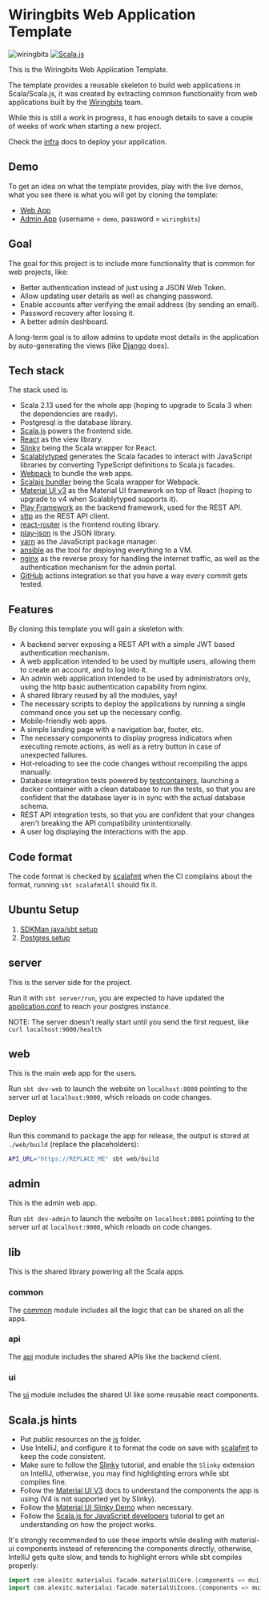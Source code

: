 # Wiringbits Web Application Template

![wiringbits](https://github.com/wiringbits/scala-webapp-template/workflows/Build%20the%20server%20app/badge.svg)
[![Scala.js](https://www.scala-js.org/assets/badges/scalajs-1.6.0.svg)](https://www.scala-js.org)

This is the Wiringbits Web Application Template.

The template provides a reusable skeleton to build web applications in Scala/Scala.js, it was created by extracting common functionality from web applications built by the [Wiringbits](https://wiringbits.net) team.

While this is still a work in progress, it has enough details to save a couple of weeks of work when starting a new project.

Check the [infra](./infra) docs to deploy your application.

## Demo

To get an idea on what the template provides, play with the live demos, what you see there is what you will get by cloning the template:

- [Web App](https://template-demo.wiringbits.net)
- [Admin App](https://template-demo-admin.wiringbits.net) (username = `demo`, password = `wiringbits`)

## Goal

The goal for this project is to include more functionality that is common for web projects, like:

- Better authentication instead of just using a JSON Web Token.
- Allow updating user details as well as changing password.
- Enable accounts after verifying the email address (by sending an email).
- Password recovery after lossing it.
- A better admin dashboard.

A long-term goal is to allow admins to update most details in the application by auto-generating the views (like [Django](https://www.djangoproject.com/) does).

## Tech stack

The stack used is:

- Scala 2.13 used for the whole app (hoping to upgrade to Scala 3 when the dependencies are ready).
- Postgresql is the database library.
- [Scala.js](https://www.scala-js.org/) powers the frontend side.
- [React](https://reactjs.org/) as the view library.
- [Slinky](https://slinky.dev/) being the Scala wrapper for React.
- [Scalablytyped](https://scalablytyped.org/) generates the Scala facades to interact with JavaScript libraries by converting TypeScript definitions to Scala.js facades.
- [Webpack](https://webpack.js.org) to bundle the web apps.
- [Scalajs bundler](https://scalacenter.github.io/scalajs-bundler/) being the Scala wrapper for Webpack.
- [Material UI v3](https://v3.material-ui.com/) as the Material UI framework on top of React (hoping to upgrade to v4 when Scalablytyped supports it).
- [Play Framework](https://playframework.com/) as the backend framework, used for the REST API.
- [sttp](https://github.com/softwaremill/sttp/) as the REST API client.
- [react-router](https://www.npmjs.com/package/react-router) is the frontend routing library.
- [play-json](https://github.com/playframework/play-json/) is the JSON library.
- [yarn](https://yarnpkg.com) as the JavaScript package manager.
- [ansible](https://ansible.com/) as the tool for deploying everything to a VM.
- [nginx](https://nginx.org/en/) as the reverse proxy for handling the internet traffic, as well as the authentication mechanism for the admin portal.
- [GitHub](https://github.com/features/actions) actions integration so that you have a way every commit gets tested.

## Features

By cloning this template you will gain a skeleton with:

- A backend server exposing a REST API with a simple JWT based authentication mechanism.
- A web application intended to be used by multiple users, allowing them to create an account, and to log into it.
- An admin web application intended to be used by administrators only, using the http basic authentication capability from nginx.
- A shared library reused by all the modules, yay!
- The necessary scripts to deploy the applications by running a single command once you set up the necessary config.
- Mobile-friendly web apps.
- A simple landing page with a navigation bar, footer, etc.
- The necessary components to display progress indicators when executing remote actions, as well as a retry button in case of unexpected failures.
- Hot-reloading to see the code changes without recompiling the apps manually.
- Database integration tests powered by [testcontainers](https://www.testcontainers.org/), launching a docker container with a clean database to run the tests, so that you are confident that the database layer is in sync with the actual database schema.
- REST API integration tests, so that you are confident that your changes aren't breaking the API compatibility unintentionally.
- A user log displaying the interactions with the app.

## Code format

The code format is checked by [scalafmt](https://scalameta.org/scalafmt) when the CI complains about the format, running `sbt scalafmtAll` should fix it.

## Ubuntu Setup

1. [SDKMan java/sbt setup](./docs/sdkman-java-sbt.md)
2. [Postgres setup](./docs/postgres.md)

## server

This is the server side for the project.

Run it with `sbt server/run`, you are expected to have updated the [application.conf](server/src/main/resources/application.conf) to reach your postgres instance.

NOTE: The server doesn't really start until you send the first request, like `curl localhost:9000/health`

## web

This is the main web app for the users.

Run `sbt dev-web` to launch the website on `localhost:8080` pointing to the server url at `localhost:9000`, which reloads on code changes.

### Deploy

Run this command to package the app for release, the output is stored at `./web/build` (replace the placeholders):

```bash
API_URL="https://REPLACE_ME" sbt web/build
```

## admin

This is the admin web app.

Run `sbt dev-admin` to launch the website on `localhost:8081` pointing to the server url at `localhost:9000`, which reloads on code changes.

## lib

This is the shared library powering all the Scala apps.

### common

The [common](lib/common) module includes all the logic that can be shared on all the apps.

### api

The [api](lib/api) module includes the shared APIs like the backend client.

### ui

The [ui](lib/ui) module includes the shared UI like some reusable react components.

## Scala.js hints

- Put public resources on the [js](src/main/js) folder.
- Use IntelliJ, and configure it to format the code on save with [scalafmt](https://scalameta.org/scalafmt/docs/installation.html#intellij) to keep the code consistent.
- Make sure to follow the [Slinky](https://slinky.dev/) tutorial, and enable the `Slinky` extension on IntelliJ, otherwise, you may find highlighting errors while sbt compiles fine.
- Follow the [Material UI V3](https://v3.material-ui.com/) docs to understand the components the app is using (V4 is not supported yet by Slinky).
- Follow the [Material UI Slinky Demo](https://github.com/ScalablyTyped/SlinkyDemos/tree/master/material-ui/) when necessary.
- Follow the [Scala.js for JavaScript developers](https://www.scala-js.org/doc/sjs-for-js/) tutorial to get an understanding on how the project works.

It's strongly recommended to use these imports while dealing with material-ui components instead of referencing the components directly, otherwise, IntelliJ gets quite slow, and tends to highlight errors while sbt compiles properly:

```scala
import com.alexitc.materialui.facade.materialUiCore.{components => mui}
import com.alexitc.materialui.facade.materialUiIcons.{components => muiIcons}
```
